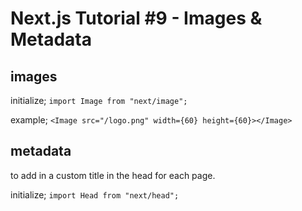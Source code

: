 # Next.js Tutorial #9 - Images & Metadata

## images
initialize;
`import Image from "next/image";`

example;
`<Image src="/logo.png" width={60} height={60}></Image>`

## metadata
to add in a custom title in the head for each page.

initialize;
`import Head from "next/head";`
